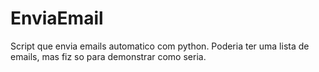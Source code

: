 # EnviaEmail
 Script que envia emails automatico com python. Poderia ter uma lista de emails, mas fiz
 so para demonstrar como seria.
